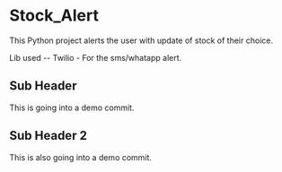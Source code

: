# Stock_Alert

This Python project alerts the user with update of stock of their choice.

Lib used --
Twilio - For the sms/whatapp alert.

## Sub Header
This is going into a demo commit.

## Sub Header 2
This is also going into a demo commit.

